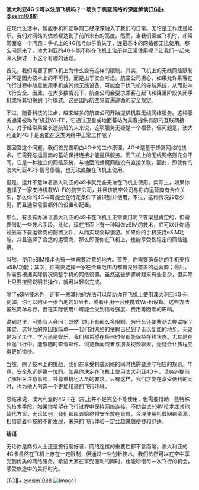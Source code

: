 **澳大利亚4G卡可以注册飞机吗？一场关于机载网络的深度解读[[TG💪+ @esim1088](https://t.me/s/esim1088)]**

在现代生活中，智能手机和互联网已经深深融入了我们的日常。无论是工作还是娱乐，我们对网络的依赖都达到了前所未有的高度。然而，当我们乘坐飞机时，却常常面临一个问题：手机上的4G信号似乎消失了，连最基本的网络都无法使用。那么问题来了，澳大利亚的4G卡能不能在飞机上注册并正常使用呢？让我们一起来深入探讨一下这个有趣的话题。

首先，我们需要了解飞机上为什么会有这样的限制。其实，飞机上的无线网络限制并不是因为技术上的不可行，而是出于安全考虑。航空公司担心，如果允许乘客在飞行过程中随意使用手机或其他无线设备，可能会干扰飞机的导航系统，从而影响飞行安全。因此，在大多数情况下，航空公司会要求乘客在起飞和降落阶段关闭手机或将其切换到飞行模式。这是国际航空界普遍遵循的安全规定。

不过，随着科技的进步，越来越多的航空公司开始提供机载无线网络服务。这种服务通常被称为“机载Wi-Fi”，它通过卫星或地面基站为乘客提供有限的互联网接入。对于经常乘坐长途航班的人来说，这项服务无疑是一个福音。但问题是，澳大利亚的4G卡是否能在这类网络中正常工作呢？

要回答这个问题，我们首先要明白4G卡的工作原理。4G卡是基于蜂窝网络的技术，它需要与运营商的基站保持连接才能提供服务。而飞机上的无线网络则完全不同，它是一种独立的网络系统，与地面的蜂窝网络没有直接关联。因此，即使你的澳大利亚4G卡信号很强，也无法直接在飞机上使用。

但是，这并不意味着澳大利亚的4G卡就完全无法在飞机上使用。实际上，如果你选择了一家支持机载Wi-Fi的航空公司，并且该航空公司与你的运营商有合作关系，那么你的4G卡可能会在特定条件下被识别并使用。不过，这种情况非常少见，而且通常需要额外的设置和配置。

那么，有没有办法让澳大利亚的4G卡在飞机上正常使用呢？答案是肯定的，但需要借助一些技术手段。比如，现在市面上有一种叫做eSIM的技术，它可以让你通过云端下载运营商的配置文件，从而实现全球漫游。如果你的手机支持eSIM功能，并且选择了合适的运营商，那么即便你在飞机上，也能享受到稳定的网络连接。

当然，使用eSIM技术也有一些需要注意的地方。首先，你需要确保你的手机支持eSIM功能；其次，你需要选择一家在全球范围内都有良好覆盖的运营商；最后，你需要根据实际情况调整手机的网络设置。虽然这些步骤听起来有些复杂，但实际上只要按照说明书操作，就可以轻松完成。

除了eSIM技术外，还有一些其他的方法可以帮助你在飞机上使用澳大利亚4G卡。例如，你可以购买一张当地的SIM卡，或者租用一台便携式Wi-Fi设备。这些方法虽然简单易行，但在实际使用中可能会受到信号强度、费用等因素的影响。

说到这里，可能有人会问：既然飞机上有那么多限制，为什么还要费劲去尝试呢？其实，这背后的原因很简单——我们对网络的依赖已经到了无以复加的地步。无论是为了工作、学习还是娱乐，我们都希望在任何时候都能保持在线状态。尤其是在长途飞行中，能够随时查看邮件、浏览新闻或者与朋友视频聊天，无疑会让旅程变得更加愉快。

当然，除了技术上的挑战，我们在享受机载网络的同时也需要遵守相应的规则。毕竟，安全永远是第一位的。如果你决定在飞机上使用澳大利亚4G卡，请务必提前了解相关注意事项，并尊重机组人员的要求。只有这样，我们才能在享受便利的同时，也为他人创造一个更加和谐的飞行环境。

总结来说，澳大利亚的4G卡在飞机上并不是完全不能使用，但需要借助一些特殊的技术手段。如果你希望在飞行过程中保持网络连接，不妨尝试eSIM技术或其他替代方案。无论如何，我们都应该始终将安全放在首位，合理使用机载网络资源。相信随着科技的不断发展，未来的飞行体验一定会越来越便捷和舒适。

**结语**

无论你是商务人士还是旅行爱好者，网络连接的重要性都不言而喻。澳大利亚的4G卡虽然在飞机上存在一定限制，但通过一些创新技术，我们依然可以在空中享受到优质的网络服务。希望大家在享受便利的同时，也能珍惜每一次飞行的机会，感受旅途中的美好时光。

[[TG💪+ @esim1088](https://t.me/s/esim1088) ![Image](https://i.postimg.cc/4NQfJmqS/Snipaste-2025-05-13-00-14-12.png)]